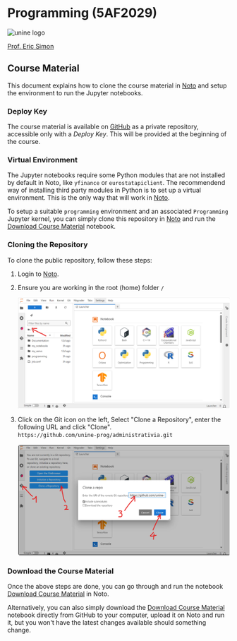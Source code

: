 # Programming (5AF2029)

<img src="https://www.unine.ch/files/live/sites/communication/files/Logos/2022/unine_logo_couleur.png" alt="unine logo" width="180px">

[Prof. Eric Simon](mailto:eric.simon@unine.ch)

## Course Material

This document explains how to clone the course material in [Noto](https://noto.epfl.ch/) and setup the environment to run the Jupyter notebooks.

### Deploy Key

The course material is available on [GitHub](https://github.com/) as a private repository, accessible only with a *Deploy Key*. This will be provided at the beginning of the course.

### Virtual Environment

The Jupyter notebooks require some Python modules that are not installed by default in Noto, like `yfinance` or `eurostatapiclient`. The recommendend way of installing third party modules in Python is to set up a virtual environment. This is the only way that will work in [Noto](https://noto.epfl.ch/).

To setup a suitable `programming` environment and an associated `Programming` Jupyter kernel, you can simply clone this repository in [Noto](https://noto.epfl.ch/) and run the <a href="https://noto.epfl.ch/hub/user-redirect/lab/tree/administrativia/course-material/Download%20Course%20Material.ipynb" target="_blank">Download Course Material</a> notebook.

### Cloning the Repository

To clone the public repository, follow these steps:

1. Login to [Noto](https://noto.epfl.ch/).
   
3. Ensure you are working in the root (home) folder `/`

    <img src="../images/noto-root-folder.png"/><br/>

4. Click on the Git icon on the left, Select "Clone a Repository", enter the following URL and click "Clone".<br/>
    `https://github.com/unine-prog/administrativia.git`

    <img src="../images/noto-git-clone.png"><br/>

### Download the Course Material

Once the above steps are done, you can go through and run the notebook <a href="https://noto.epfl.ch/hub/user-redirect/lab/tree/administrativia/course-material/Download%20Course%20Material.ipynb" target="_blank">Download Course Material</a> in Noto.

Alternatively, you can also simply download the <a href="https://noto.epfl.ch/hub/user-redirect/lab/tree/administrativia/course-material/Download%20Course%20Material.ipynb" target="_blank">Download Course Material</a> notebook directly from GitHub to your computer, upload it on Noto and run it, but you won't have the latest changes available should something change.
